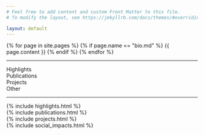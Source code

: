 ```yaml
---
# Feel free to add content and custom Front Matter to this file.
# To modify the layout, see https://jekyllrb.com/docs/themes/#overriding-theme-defaults

layout: default
---
```

<div class="col-10 col-lg-8">
    <div class="row justify-content-center my-2">
        <div class="col-12 bio">
            {% for page in site.pages %}
                {% if page.name == "bio.md" %}
                    {{ page.content }}
                {% endif %}
            {% endfor %}
        </div>
    </div>
    <hr />
    <div class="row justify-content-center links text-center my-2">
        <div class="col-auto">
            <a data-target="highlights" class="content-button">Highlights</a>
        </div>
        <div class="col-auto">
            <a data-target="publications" class="content-button">Publications</a>
        </div>
        <div class="col-auto">
            <a data-target="projects" class="content-button">Projects</a>
        </div>
        <div class="col-auto">
            <a data-target="social" class="content-button">Other</a>
        </div>
    </div>
    <hr />
    <div class="row justify-content-center">
        <div class="col-12">
            <div id="highlights-container" class="content-section d-none"> {% include highlights.html %} </div>
            <div id="publications-container" class="content-section d-none"> {% include publications.html %} </div>
            <div id="projects-container" class="content-section d-none"> {% include projects.html %} </div>
            <div id="social-container" class="content-section d-none"> {% include social_impacts.html %} </div>
        </div>
    </div>
</div>
